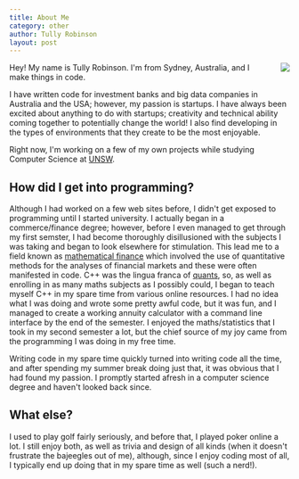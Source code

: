 ```yaml
---
title: About Me
category: other
author: Tully Robinson
layout: post
---
```

<div style="margin-left: 20px; margin-bottom: 10px; float: right;">
<img src="http://{{ site.domain }}/img/me.jpg">
</div>

Hey! My name is Tully Robinson. I'm from Sydney, Australia, and I make things in code.

I have written code for investment banks and big data companies in Australia and the USA; however, my passion is startups. I have always been excited about anything to do with startups; creativity and technical ability coming together to potentially change the world! I also find developing in the types of environments that they create to be the most enjoyable.

Right now, I'm working on a few of my own projects while studying Computer Science at [UNSW](http://www.unsw.edu.au/).

How did I get into programming? 
-------------------------------
Although I had worked on a few web sites before, I didn't get exposed to programming until I started university. I actually began in a commerce/finance degree; however, before I even managed to get through my first semster, I had become thoroughly disillusioned with the subjects I was taking and began to look elsewhere for stimulation. This lead me to a field known as [mathematical finance](http://en.wikipedia.org/wiki/Mathematical_finance) which involved the use of quantitative methods for the analyses of financial markets and these were often manifested in code. C++ was the lingua franca of [quants](http://en.wikipedia.org/wiki/Quantitative_analyst), so, as well as enrolling in as many maths subjects as I possibly could, I began to teach myself C++ in my spare time from various online resources. I had no idea what I was doing and wrote some pretty awful code, but it was fun, and I managed to create a working annuity calculator with a command line interface by the end of the semester. I enjoyed the maths/statistics that I took in my second semester a lot, but the chief source of my joy came from the programming I was doing in my free time.

Writing code in my spare time quickly turned into writing code all the time, and after spending my summer break doing just that, it was obvious that I had found my passion. I promptly started afresh in a computer science degree and haven't looked back since.

What else?
----------
I used to play golf fairly seriously, and before that, I played poker online a lot. I still enjoy both, as well as trivia and design of all kinds (when it doesn't frustrate the bajeegles out of me), although, since I enjoy coding most of all, I typically end up doing that in my spare time as well (such a nerd!).

